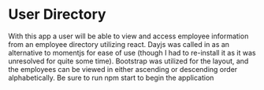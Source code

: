 # User Directory

With this app a user will be able to view and access employee information from an employee directory utilizing react. Dayjs was called in as an alternative to momentjs for ease of use (though I had to re-install it as it was unresolved for quite some time). Bootstrap was utilized for the layout, and the employees can be viewed in either ascending or descending order alphabetically. Be sure to run npm start to begin the application


